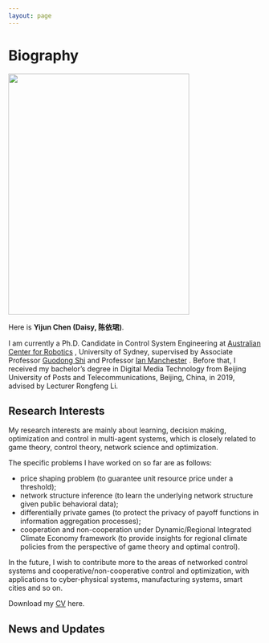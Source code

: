 ```yaml
---
layout: page
---
```


# Biography

<img src="https://chyj528.github.io/yijunchen.jpg" class="floatpic" width="360" height="480">

Here is **Yijun Chen (Daisy, 陈依珺)**.

I am currently a Ph.D. Candidate in Control System Engineering
at [Australian Center for Robotics](https://www.sydney.edu.au/engineering/our-research/robotics-and-intelligent-systems/australian-centre-for-field-robotics.html)
, University of Sydney, supervised by Associate
Professor [Guodong Shi](https://www.sydney.edu.au/engineering/about/our-people/academic-staff/guodong-shi.html)
and
Professor [Ian Manchester](https://www.sydney.edu.au/engineering/about/our-people/academic-staff/ian-manchester.html)
. Before that, I received my bachelor’s degree in Digital Media Technology from
Beijing University of Posts and Telecommunications, Beijing, China, in 2019,
advised by Lecturer Rongfeng Li.

## Research Interests

My research interests are mainly about learning, decision making, optimization
and control in multi-agent systems, which is closely related to game theory,
control theory, network science and optimization.

The specific problems I have worked on so far are as follows:

- price shaping problem (to guarantee unit resource price under a threshold);
- network structure inference (to learn the underlying network structure given
  public behavioral data);
- differentially private games (to protect the privacy of payoff functions in
  information aggregation processes);
- cooperation and non-cooperation under Dynamic/Regional Integrated Climate
  Economy framework (to provide insights for regional climate policies from the
  perspective of game theory and optimal control).

In the future, I wish to contribute more to the areas of networked control 
systems and cooperative/non-cooperative control and optimization, with 
applications to cyber-physical systems, manufacturing systems, smart cities 
and so on.

Download my [CV](https://chyj528.github.io/CV-Yijun_Chen.pdf) here.

## News and Updates

